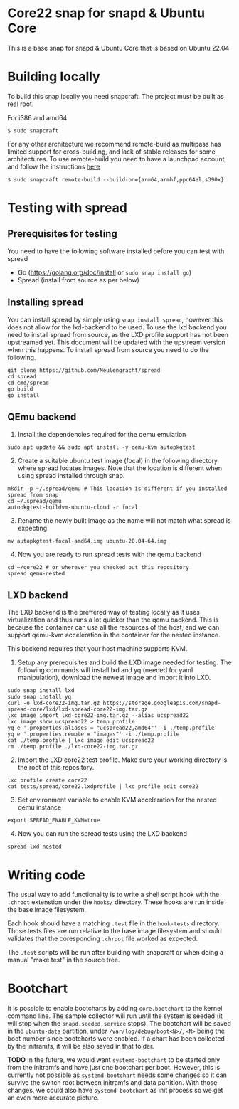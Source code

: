 # Core22 snap for snapd & Ubuntu Core

This is a base snap for snapd & Ubuntu Core that is based on Ubuntu 22.04

# Building locally

To build this snap locally you need snapcraft. The project must be built as real root.

For i386 and amd64
```
$ sudo snapcraft
```

For any other architecture we recommend remote-build as multipass has limited
support for cross-building, and lack of stable releases for some architectures. 
To use remote-build you need to have a launchpad account, and follow the instructions [here](https://snapcraft.io/docs/remote-build)
```
$ sudo snapcraft remote-build --build-on={arm64,armhf,ppc64el,s390x}
```

# Testing with spread

## Prerequisites for testing

You need to have the following software installed before you can test with spread
 - Go (https://golang.org/doc/install or ```sudo snap install go```)
 - Spread (install from source as per below)

## Installing spread

You can install spread by simply using ```snap install spread```, however this does not allow for the lxd-backend to be used.
To use the lxd backend you need to install spread from source, as the LXD profile support has not been upstreamed yet.
This document will be updated with the upstream version when this happens. To install spread from source you need to do the following.

```
git clone https://github.com/Meulengracht/spread
cd spread
cd cmd/spread
go build
go install
```

## QEmu backend

1. Install the dependencies required for the qemu emulation
```
sudo apt update && sudo apt install -y qemu-kvm autopkgtest
```
2. Create a suitable ubuntu test image (focal) in the following directory where spread locates images. Note that the location is different when using spread installed through snap.
```
mkdir -p ~/.spread/qemu # This location is different if you installed spread from snap
cd ~/.spread/qemu
autopkgtest-buildvm-ubuntu-cloud -r focal
```
3. Rename the newly built image as the name will not match what spread is expecting
```
mv autopkgtest-focal-amd64.img ubuntu-20.04-64.img
```
4. Now you are ready to run spread tests with the qemu backend
```
cd ~/core22 # or wherever you checked out this repository
spread qemu-nested
```

## LXD backend
The LXD backend is the preffered way of testing locally as it uses virtualization and thus runs a lot quicker than
the qemu backend. This is because the container can use all the resources of the host, and we can support
qemu-kvm acceleration in the container for the nested instance.

This backend requires that your host machine supports KVM.

1. Setup any prerequisites and build the LXD image needed for testing. The following commands will install lxd
and yq (needed for yaml manipulation), download the newest image and import it into LXD.
```
sudo snap install lxd
sudo snap install yq
curl -o lxd-core22-img.tar.gz https://storage.googleapis.com/snapd-spread-core/lxd/lxd-spread-core22-img.tar.gz
lxc image import lxd-core22-img.tar.gz --alias ucspread22
lxc image show ucspread22 > temp.profile
yq e '.properties.aliases = "ucspread22,amd64"' -i ./temp.profile
yq e '.properties.remote = "images"' -i ./temp.profile
cat ./temp.profile | lxc image edit ucspread22
rm ./temp.profile ./lxd-core22-img.tar.gz
```
2. Import the LXD core22 test profile. Make sure your working directory is the root of this repository.
```
lxc profile create core22
cat tests/spread/core22.lxdprofile | lxc profile edit core22
```
3. Set environment variable to enable KVM acceleration for the nested qemu instance
```
export SPREAD_ENABLE_KVM=true
```
4. Now you can run the spread tests using the LXD backend
```
spread lxd-nested
```

# Writing code

The usual way to add functionality is to write a shell script hook
with the `.chroot` extenstion under the `hooks/` directory. These hooks
are run inside the base image filesystem.

Each hook should have a matching `.test` file in the `hook-tests`
directory. Those tests files are run relative to the base image
filesystem and should validates that the coresponding `.chroot` file
worked as expected.

The `.test` scripts will be run after building with snapcraft or when
doing a manual "make test" in the source tree.

# Bootchart

It is possible to enable bootcharts by adding `core.bootchart` to the
kernel command line. The sample collector will run until the system is
seeded (it will stop when the `snapd.seeded.service` stops). The
bootchart will be saved in the `ubuntu-data` partition, under
`/var/log/debug/boot<N>/`, `<N>` being the boot number since
bootcharts were enabled. If a chart has been collected by the
initramfs, it will be also saved in that folder.

**TODO** In the future, we would want `systemd-bootchart` to be started
only from the initramfs and have just one bootchart per boot. However,
this is currently not possible as `systemd-bootchart` needs some changes
so it can survive the switch root between initramfs and data
partition. With those changes, we could also have `systemd-bootchart` as
init process so we get an even more accurate picture.
